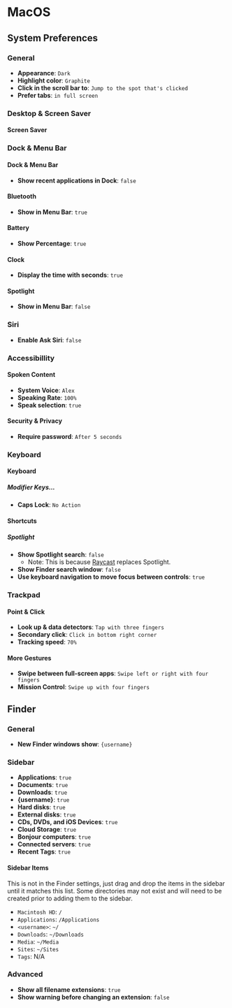 # MacOS

## System Preferences

### General

* **Appearance**: `Dark`
* **Highlight color**: `Graphite`
* **Click in the scroll bar to**: `Jump to the spot that's clicked`
* **Prefer tabs**: `in full screen`

### Desktop & Screen Saver

#### Screen Saver

### Dock & Menu Bar

#### Dock & Menu Bar

* **Show recent applications in Dock**: `false`

#### Bluetooth

* **Show in Menu Bar**: `true`

#### Battery

* **Show Percentage**: `true`

#### Clock

* **Display the time with seconds**: `true`

#### Spotlight

* **Show in Menu Bar**: `false`

### Siri

* **Enable Ask Siri**: `false`

### Accessibillity

#### Spoken Content

* **System Voice**: `Alex`
* **Speaking Rate**: `100%`
* **Speak selection**: `true`

#### Security & Privacy

* **Require password**: `After 5 seconds`

### Keyboard

#### Keyboard

##### Modifier Keys...

* **Caps Lock**: `No Action`

#### Shortcuts

##### Spotlight

* **Show Spotlight search**: `false`
  - Note: This is because [Raycast](https://www.raycast.com) replaces Spotlight.
* **Show Finder search window**: `false`
* **Use keyboard navigation to move focus between controls**: `true`

### Trackpad

#### Point & Click

* **Look up & data detectors**: `Tap with three fingers`
* **Secondary click**: `Click in bottom right corner`
* **Tracking speed**: `70%`

#### More Gestures

* **Swipe between full-screen apps**: `Swipe left or right with four fingers`
* **Mission Control**: `Swipe up with four fingers`

## Finder

### General

* **New Finder windows show**: `{username}`

### Sidebar

* **Applications**: `true`
* **Documents**: `true`
* **Downloads**: `true`
* **{username}**: `true`
* **Hard disks**: `true`
* **External disks**: `true`
* **CDs, DVDs, and iOS Devices**: `true`
* **Cloud Storage**: `true`
* **Bonjour computers**: `true`
* **Connected servers**: `true`
* **Recent Tags**: `true`

#### Sidebar Items

This is not in the Finder settings, just drag and drop the items in the sidebar until it matches this list. Some directories may not exist and will need to be created prior to adding them to the sidebar.

* `Macintosh HD`: `/`
* `Applications`: `/Applications`
* `<username>`: `~/`
* `Downloads`: `~/Downloads`
* `Media`: `~/Media`
* `Sites`: `~/Sites`
* `Tags`: N/A

### Advanced

* **Show all filename extensions**: `true`
* **Show warning before changing an extension**: `false`
